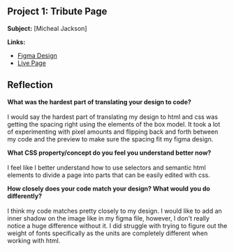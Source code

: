 ## Project 1: Tribute Page

**Subject:** [Micheal Jackson]

**Links:**
- [Figma Design](https://www.figma.com/design/rjDuxlDpWapzKsundIyYzV/tribute-micheal-jackson-gf-f25?node-id=1-11&p=f&t=G05Q3K3MtE9GiCOL-0)
- [Live Page](https://gavlf.github.io/DESN368-code-design-workspace-GF/week-4/Tribute%20Site/tribute-site-micheal-jackson-gf-f25.html)

## Reflection

**What was the hardest part of translating your design to code?** <br>
<br>
I would say the hardest part of translating my design to html and css was getting the spacing right using the elements of the box model. It took a lot of experimenting with pixel amounts and flipping back and forth between my code and the preview to make sure the spacing fit my figma design.

**What CSS property/concept do you feel you understand better now?** <br>
<br>
I feel like I better understand how to use selectors and semantic html elements to divide a page into parts that can be easily edited with css.

**How closely does your code match your design? What would you do differently?** <br>
<br>
I think my code matches pretty closely to my design. I would like to add an inner shadow on the image like in my figma file, however, I don't really notice a huge difference without it. I did struggle with trying to figure out the weight of fonts specifically as the units are completely different when working with html.
